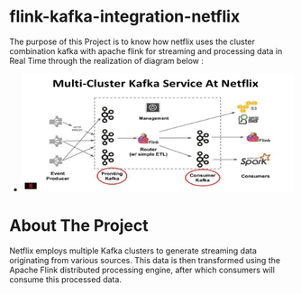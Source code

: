 # flink-kafka-integration-netflix
The purpose of this Project is to know how netflix uses the cluster combination kafka with apache flink for streaming and processing data in Real Time  through the realization of diagram below :
* ![](https://github.com/elanssariyassine/flink-kafka-integration-netflix/blob/main/Architecture.png)
# About The Project
Netflix employs multiple Kafka clusters to generate streaming data originating from various sources. This data is then transformed using the Apache Flink distributed processing engine, after which consumers will consume this processed data.
